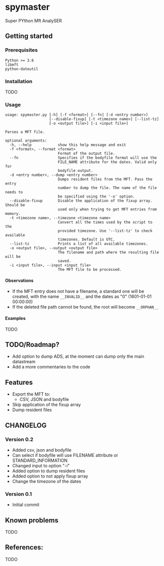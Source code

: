 # spymaster
Super PYthon Mft AnalySER

## Getting started

### Prerequisites

```
Python >= 3.6
libmft
python-dateutil
```

### Installation

TODO

### Usage

```
usage: spymaster.py [-h] [-f <format>] [--fn] [-d <entry number>]
                    [--disable-fixup] [-t <timezone name>] [--list-tz]
                    [-o <output file>] [-i <input file>]

Parses a MFT file.

optional arguments:
  -h, --help            show this help message and exit
  -f <format>, --format <format>
                        Format of the output file.
  --fn                  Specifies if the bodyfile format will use the
                        FILE_NAME attribute for the dates. Valid only for
                        bodyfile output.
  -d <entry number>, --dump <entry number>
                        Dumps resident files from the MFT. Pass the entry
                        number to dump the file. The name of the file needs to
                        be specified using the '-o' option.
  --disable-fixup       Disable the application of the fixup array. Should be
                        used only when trying to get MFT entries from memory.
  -t <timezone name>, --timezone <timezone name>
                        Convert all the times used by the script to the
                        provided timezone. Use '--list-tz' to check available
                        timezones. Default is UTC.
  --list-tz             Prints a list of all available timezones.
  -o <output file>, --output <output file>
                        The filename and path where the resulting file will be
                        saved.
  -i <input file>, --input <input file>
                        The MFT file to be processed.
```

#### Observations

- If the MFT entry does not have a filename, a standard one will be created,
  with the name `__INVALID__` and the dates as "0" (1601-01-01 00:00:00)
- If the deleted file path cannot be found, the root will become `__ORPHAN__`

#### Examples

TODO

## TODO/Roadmap?

- Add option to dump ADS, at the moment can dump only the main datastream
- Add a more commentaries to the code

## Features

- Export the MFT to:
  - CSV, JSON and bodyfile
- Skip application of the fixup array
- Dump resident files

## CHANGELOG

### Version 0.2

- Added csv, json and bodyfile
- Can select if bodyfile will use FILENAME attribute or STANDARD_INFORMATION
- Changed input to option "-i"
- Added option to dump resident files
- Added option to not apply fixup array
- Change the timezone of the dates

### Version 0.1

- Initial commit

## Known problems

TODO

## References:

TODO
